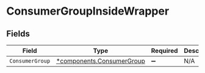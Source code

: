 # ConsumerGroupInsideWrapper


## Fields

| Field                                                                 | Type                                                                  | Required                                                              | Description                                                           |
| --------------------------------------------------------------------- | --------------------------------------------------------------------- | --------------------------------------------------------------------- | --------------------------------------------------------------------- |
| `ConsumerGroup`                                                       | [*components.ConsumerGroup](../../models/components/consumergroup.md) | :heavy_minus_sign:                                                    | N/A                                                                   |
